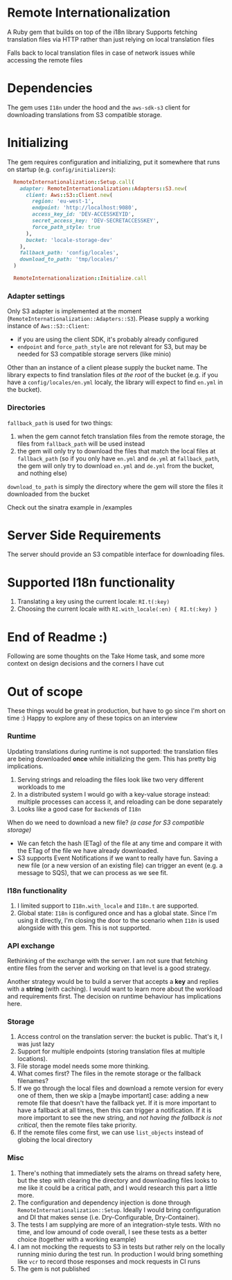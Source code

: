 # Remote Internationalization

A Ruby gem that builds on top of the i18n library
Supports fetching translation files via HTTP rather than just relying on local translation files

Falls back to local translation files in case of network issues while accessing the remote files 

# Dependencies

The gem uses `I18n` under the hood and the `aws-sdk-s3` client for downloading translations from S3 compatible storage.

# Initializing

The gem requires configuration and initializing, put it somewhere that runs on startup (e.g. `config/initializers`):

```ruby
  RemoteInternationalization::Setup.call(
    adapter: RemoteInternationalization::Adapters::S3.new(
      client: Aws::S3::Client.new(
        region: 'eu-west-1',
        endpoint: 'http://localhost:9080',
        access_key_id: 'DEV-ACCESSKEYID',
        secret_access_key: 'DEV-SECRETACCESSKEY',
        force_path_style: true
      ),
      bucket: 'locale-storage-dev'
    ),
    fallback_path: 'config/locales',
    download_to_path: 'tmp/locales/'
  )

  RemoteInternationalization::Initialize.call
```

### Adapter settings

Only S3 adapter is implemented at the moment (`RemoteInternationalization::Adapters::S3`). Please supply a working instance of `Aws::S3::Client`:
- if you are using the client SDK, it's probably already configured
- `endpoint` and `force_path_style` are not relevant for S3, but may be needed for S3 compatible storage servers (like minio)

Other than an instance of a client please supply the bucket name. The library expects to find translation files *at the root* of the bucket (e.g. if you have a `config/locales/en.yml` localy, the library will expect to find `en.yml` in the bucket).

### Directories

`fallback_path` is used for two things:
  1. when the gem cannot fetch translation files from the remote storage, the files from `fallback_path` will be used instead
  1. the gem will only try to download the files that match the local files at `fallback_path` (so if you only have `en.yml` and `de.yml` at `fallback_path`, the gem will only try to download `en.yml` and `de.yml` from the bucket, and nothing else)

`download_to_path` is simply the directory where the gem will store the files it downloaded from the bucket

Check out the sinatra example in /examples

# Server Side Requirements

The server should provide an S3 compatible interface for downloading files.

# Supported I18n functionality

1. Translating a key using the current locale: `RI.t(:key)`
1. Choosing the current locale with `RI.with_locale(:en) { RI.t(:key) }`

# End of Readme :) 

Following are some thoughts on the Take Home task, and some more context on design decisions and the corners I have cut

# Out of scope

These things would be great in production, but have to go since I'm short on time :)
Happy to explore any of these topics on an interview 

### Runtime

Updating translations during runtime is not supported: the translation files are being downloaded **once** while initializing the gem. This has pretty big implications.
  1. Serving strings and reloading the files look like two very different workloads to me
  1. In a distributed system I would go with a key-value storage instead: multiple processes can access it, and reloading can be done separately
  1. Looks like a good case for `Backend`s of `I18n`

When do we need to download a new file? *(a case for S3 compatible storage)*
- We can fetch the hash (ETag) of the file at any time and compare it with the ETag of the file we have already downloaded. 
- S3 supports Event Notifications if we want to really have fun. Saving a new file (or a new version of an existing file) can trigger an event (e.g. a message to SQS), that we can process as we see fit. 

### I18n functionality

1. I limited support to  `I18n.with_locale` and `I18n.t` are supported.
1. Global state: `I18n` is configured once and has a global state. Since I'm using it directly, I'm closing the door to the scenario when `I18n` is used alongside with this gem. This is not supported.

### API exchange

Rethinking of the exchange with the server. I am not sure that fetching entire files from the server and working on that level is a good strategy.

Another strategy would be to build a server that accepts a **key** and replies with a **string** (with caching). I would want to learn more about the workload and requirements first. The decision on runtime behaviour has implications here.

### Storage

1. Access control on the translation server: the bucket is public. That's it, I was just lazy
1. Support for multiple endpoints (storing translation files at multiple locations).
1. File storage model needs some more thinking.
  1. What comes first? The files in the remote storage or the fallback filenames?
  1. If we go through the local files and download a remote version for every one of them, then we skip a [maybe important] case: adding a new remote file that doesn't have the fallback yet. If it is more important to have a fallback at all times, then this can trigger a notification. If it is more important to see the new string, and *not having the fallback is not critical*, then the remote files take priority.
  1. If the remote files come first, we can use `list_objects` instead of globing the local directory

### Misc

1. There's nothing that immediately sets the alrams on thread safety here, but the step with clearing the directory and downloading files looks to me like it could be a critical path, and I would research this part a little more. 
1. The configuration and dependency injection is done through `RemoteInternationalization::Setup`. Ideally I would bring configuration and DI that makes sense (i.e. Dry-Configurable, Dry-Container).
1. The tests I am supplying are more of an integration-style tests. With no time, and low amound of code overall, I see these tests as a better choice (together with a working example)
1. I am not mocking the requests to S3 in tests but rather rely on the locally running minio during the test run. In production I would bring something like `vcr` to record those responses and mock requests in CI runs
1. The gem is not published
